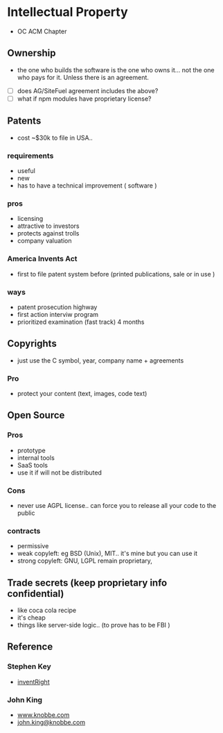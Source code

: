 # Intellectual Property

- OC ACM Chapter



## Ownership

- the one who builds the software is the one who owns it... not the one who pays for it. Unless there is an agreement.

- [ ] does AG/SiteFuel agreement includes the above?
- [ ] what if npm modules have proprietary license?

## Patents
- cost ~$30k to file in USA.. 

### requirements
- useful
- new
- has to have a technical improvement ( software )

### pros
- licensing
- attractive to investors
- protects against trolls
- company valuation


### America Invents Act
- first to file patent system before (printed publications, sale or in use ) 

### ways
- patent prosecution highway
- first action interviw program
- prioritized examination (fast track) 4 months


## Copyrights
- just use the C symbol, year, company name + agreements

### Pro
- protect your content (text, images, code text)



## Open Source
### Pros
- prototype
- internal tools
- SaaS tools
- use it if will not be distributed

### Cons
- never use AGPL license.. can force you to release all your code to the public

### contracts
- permissive
- weak copyleft: eg BSD (Unix), MIT.. it's mine but you can use it
- strong copyleft: GNU, LGPL remain proprietary, 


## Trade secrets (keep proprietary info confidential)
- like coca cola recipe
- it's cheap
- things like server-side logic.. (to prove has to be FBI )



## Reference

### Stephen Key
- [inventRight](http://www.inventright.com/)

### John King
- www.knobbe.com   
- john.king@knobbe.com